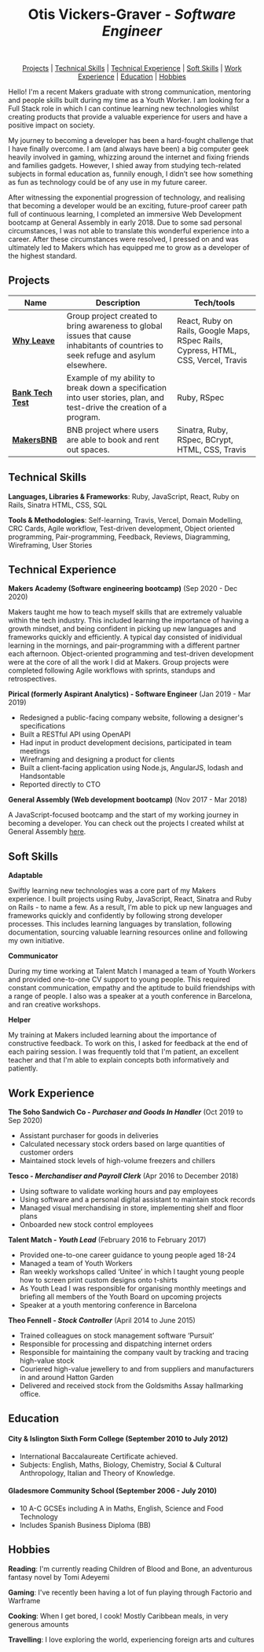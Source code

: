 <div align="center"><h1>Otis Vickers-Graver - <em>Software Engineer</em></h1></br>

[Projects](#Projects) | [Technical Skills](#Technical-Skills) | [Technical Experience](#Technical-Experience) | [Soft Skills](#Soft-Skills) | [Work Experience](#Work-Experience) | [Education](#Education) | [Hobbies](#Hobbies)

</div>


Hello! I'm a recent Makers graduate with strong communication, mentoring and people skills built during my time as a Youth Worker. I am looking for a Full Stack role in which I can continue learning new technologies whilst creating products that provide a valuable experience for users and have a positive impact on society.

My journey to becoming a developer has been a hard-fought challenge that I have finally overcome. I am (and always have been) a big computer geek heavily involved in gaming, whizzing around the internet and fixing friends and families gadgets. However, I shied away from studying tech-related subjects in formal education as, funnily enough, I didn’t see how something as fun as technology could be of any use in my future career.

After witnessing the exponential progression of technology, and realising that becoming a developer would be an exciting, future-proof career path full of continuous learning, I completed an immersive Web Development bootcamp at General Assembly in early 2018. Due to some sad personal circumstances, I was not able to translate this wonderful experience into a career. After these circumstances were resolved, I pressed on and was ultimately led to Makers which has equipped me to grow as a developer of the highest standard.


## Projects

| Name                         | Description       | Tech/tools        |
| ---------------------------- | ----------------- | ----------------- |
| [**Why Leave**](https://why-leave.vercel.app/) |   Group project created to bring awareness to global issues that cause inhabitants of countries to seek refuge and asylum elsewhere.| React, Ruby on Rails, Google Maps, RSpec Rails, Cypress, HTML, CSS, Vercel, Travis |
| [**Bank Tech Test**](https://github.com/otisvg/bank-tech-test)| Example of my ability to break down a specification into user stories, plan, and test-drive the creation of a program. | Ruby, RSpec              |
| [**MakersBNB**](https://github.com/otisvg/makersbnb) | BNB project where users are able to book and rent out spaces. | Sinatra, Ruby, RSpec, BCrypt, HTML, CSS, Travis             |

## Technical Skills

**Languages, Libraries & Frameworks**: Ruby, JavaScript, React, Ruby on Rails, Sinatra HTML, CSS, SQL

**Tools & Methodologies**: Self-learning, Travis, Vercel, Domain Modelling, CRC Cards, Agile workflow, Test-driven development, Object oriented programming, Pair-programming, Feedback, Reviews, Diagramming, Wireframing, User Stories


## Technical Experience

**Makers Academy (Software engineering bootcamp)** (Sep 2020 - Dec 2020) 

Makers taught me how to teach myself skills that are extremely valuable within the tech industry. This included learning the importance of having a growth mindset, and being confident in picking up new languages and frameworks quickly and efficiently. A typical day consisted of inidividual learning in the mornings, and pair-programming with a different partner each afternoon. Object-oriented programming and test-driven development were at the core of all the work I did at Makers. Group projects were completed following Agile workflows with sprints, standups and retrospectives.

**Pirical (formerly Aspirant Analytics) - Software Engineer** (Jan 2019 - Mar 2019)  

* Redesigned a public-facing company website, following a designer's specifications
* Built a RESTful API using OpenAPI
* Had input in product development decisions, participated in team meetings
* Wireframing and designing a product for clients
* Built a client-facing application using Node.js, AngularJS, lodash and Handsontable
* Reported directly to CTO

**General Assembly (Web development bootcamp)** (Nov 2017 - Mar 2018)

A JavaScript-focused bootcamp and the start of my working journey in becoming a developer. You can check out the projects I created whilst at General Assembly [here](https://codotis.github.io/).

## Soft Skills

**Adaptable**

Swiftly learning new technologies was a core part of my Makers experience. I built projects using Ruby, JavaScript, React, Sinatra and Ruby on Rails - to name a few. As a result, I’m able to pick up new languages and frameworks quickly and confidently by following strong developer processes. This includes learning languages by translation, following documentation, sourcing valuable learning resources online and following my own initiative.

**Communicator**

During my time working at Talent Match I managed a team of Youth Workers and provided one-to-one CV support to young people. This required constant communication, empathy and the aptitude to build friendships with a range of people. I also was a speaker at a youth conference in Barcelona, and ran creative workshops.

**Helper**

My training at Makers included learning about the importance of constructive feedback. To work on this, I asked for feedback at the end of each pairing session. I was frequently told that I'm patient, an excellent teacher and that I'm able to explain concepts both informatively and patiently.


## Work Experience

**The Soho Sandwich Co - <em>Purchaser and Goods In Handler</em>** (Oct 2019 to Sep 2020)

* Assistant purchaser for goods in deliveries
* Calculated necessary stock orders based on large quantities of customer orders
* Maintained stock levels of high-volume freezers and chillers

**Tesco - <em>Merchandiser and Payroll Clerk</em>** (Apr 2016 to December 2018)

* Using software to validate working hours and pay employees
* Using software and a personal digital assistant to maintain stock records
* Managed visual merchandising in store, implementing shelf and floor plans
* Onboarded new stock control employees

**Talent Match - <em>Youth Lead</em>** (February 2016 to February 2017)   

* Provided one-to-one career guidance to young people aged 18-24
* Managed a team of Youth Workers
* Ran weekly workshops called ‘Unitee’ in which I taught young people how to screen print custom designs onto t-shirts
* As Youth Lead I was responsible for organising monthly meetings and briefing all members of the Youth Board on upcoming projects
* Speaker at a youth mentoring conference in Barcelona

**Theo Fennell - <em>Stock Controller</em>** (April 2014 to June 2015)

* Trained colleagues on stock management software ‘Pursuit’
* Responsible for processing and dispatching internet orders
* Responsible for maintaining the company vault by tracking and tracing high-value stock
* Couriered high-value jewellery to and from suppliers and manufacturers in and around Hatton Garden
* Delivered and received stock from the Goldsmiths Assay hallmarking office. 

## Education

#### City & Islington Sixth Form College (September 2010 to July 2012)

* International Baccalaureate Certificate achieved.
* Subjects: English, Maths, Biology, Chemistry, Social & Cultural Anthropology, Italian and Theory of Knowledge.

#### Gladesmore Community School (September 2006 - July 2010)

* 10 A-C GCSEs including A in Maths, English, Science and Food Technology
* Includes Spanish Business Diploma (BB)

## Hobbies

**Reading**: I'm currently reading Children of Blood and Bone, an adventurous fantasy novel by Tomi Adeyemi

**Gaming**: I've recently been having a lot of fun playing through Factorio and Warframe

**Cooking**: When I get bored, I cook! Mostly Caribbean meals, in very generous amounts

**Travelling**: I love exploring the world, experiencing foreign arts and cultures


